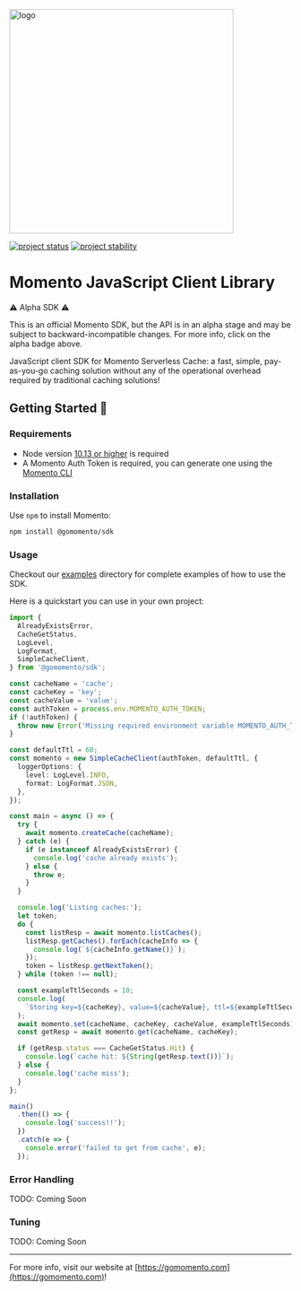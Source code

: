 <img src="https://docs.momentohq.com/img/logo.svg" alt="logo" width="400"/>

[![project status](https://momentohq.github.io/standards-and-practices/badges/project-status-official.svg)](https://github.com/momentohq/standards-and-practices/blob/main/docs/momento-on-github.md)
[![project stability](https://momentohq.github.io/standards-and-practices/badges/project-stability-alpha.svg)](https://github.com/momentohq/standards-and-practices/blob/main/docs/momento-on-github.md) 

# Momento JavaScript Client Library


:warning: Alpha SDK :warning:

This is an official Momento SDK, but the API is in an alpha stage and may be subject to backward-incompatible
changes.  For more info, click on the alpha badge above.


JavaScript client SDK for Momento Serverless Cache: a fast, simple, pay-as-you-go caching solution without
any of the operational overhead required by traditional caching solutions!



## Getting Started :running:

### Requirements

- Node version [10.13 or higher](https://nodejs.org/en/download/) is required
- A Momento Auth Token is required, you can generate one using the [Momento CLI](https://github.com/momentohq/momento-cli)

### Installation

Use `npm` to install Momento:

```bash
npm install @gomomento/sdk
```

### Usage

Checkout our [examples](./examples/README.md) directory for complete examples of how to use the SDK.

Here is a quickstart you can use in your own project:

```typescript
import {
  AlreadyExistsError,
  CacheGetStatus,
  LogLevel,
  LogFormat,
  SimpleCacheClient,
} from '@gomomento/sdk';

const cacheName = 'cache';
const cacheKey = 'key';
const cacheValue = 'value';
const authToken = process.env.MOMENTO_AUTH_TOKEN;
if (!authToken) {
  throw new Error('Missing required environment variable MOMENTO_AUTH_TOKEN');
}

const defaultTtl = 60;
const momento = new SimpleCacheClient(authToken, defaultTtl, {
  loggerOptions: {
    level: LogLevel.INFO,
    format: LogFormat.JSON,
  },
});

const main = async () => {
  try {
    await momento.createCache(cacheName);
  } catch (e) {
    if (e instanceof AlreadyExistsError) {
      console.log('cache already exists');
    } else {
      throw e;
    }
  }

  console.log('Listing caches:');
  let token;
  do {
    const listResp = await momento.listCaches();
    listResp.getCaches().forEach(cacheInfo => {
      console.log(`${cacheInfo.getName()}`);
    });
    token = listResp.getNextToken();
  } while (token !== null);

  const exampleTtlSeconds = 10;
  console.log(
    `Storing key=${cacheKey}, value=${cacheValue}, ttl=${exampleTtlSeconds}`
  );
  await momento.set(cacheName, cacheKey, cacheValue, exampleTtlSeconds);
  const getResp = await momento.get(cacheName, cacheKey);

  if (getResp.status === CacheGetStatus.Hit) {
    console.log(`cache hit: ${String(getResp.text())}`);
  } else {
    console.log('cache miss');
  }
};

main()
  .then(() => {
    console.log('success!!');
  })
  .catch(e => {
    console.error('failed to get from cache', e);
  });

```

### Error Handling
TODO: Coming Soon

### Tuning
TODO: Coming Soon

----------------------------------------------------------------------------------------
For more info, visit our website at [https://gomomento.com](https://gomomento.com)!
